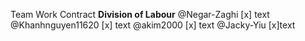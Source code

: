 Team Work Contract
**Division of Labour**
@Negar-Zaghi 
[x] text
@Khanhnguyen11620 
[x] text
@akim2000
[x] text
@Jacky-Yiu
[x]text
